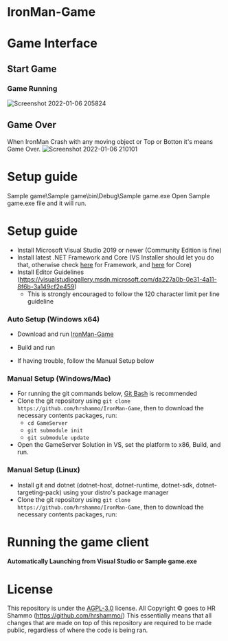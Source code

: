 # IronMan-Game
# Game Interface
## Start Game
### Game Running
![Screenshot 2022-01-06 205824](https://user-images.githubusercontent.com/76872754/148405816-10a6a13e-eb8e-45da-9146-a0e9b330c2fb.png)
## Game Over
When IronMan Crash with any moving object or Top or Botton it's means Game Over. 
![Screenshot 2022-01-06 210101](https://user-images.githubusercontent.com/76872754/148405904-2ed5f9f3-e728-4ef7-b302-bfac7a19da17.png)
# Setup guide
Sample game\Sample game\bin\Debug\Sample game.exe 
Open Sample game.exe file and it will run. 

# Setup guide
* Install Microsoft Visual Studio 2019 or newer (Community Edition is fine)
* Install latest .NET Framework and Core (VS Installer should let you do that, otherwise check [here](https://dotnet.microsoft.com/download/dotnet-framework) for Framework, and [here](https://dotnet.microsoft.com/download/dotnet-core) for Core)
* Install Editor Guidelines (https://visualstudiogallery.msdn.microsoft.com/da227a0b-0e31-4a11-8f6b-3a149cf2e459)
	* This is strongly encouraged to follow the 120 character limit per line guideline
	
### Auto Setup (Windows x64)
* Download and run [IronMan-Game](https://github.com/hrshammo/IronMan-Game/blob/main/Sample%20game/bin/Debug/Sample%20game.exe) 

* Build and run
* If having trouble, follow the Manual Setup below
		
### Manual Setup (Windows/Mac)

* For running the git commands below, [Git Bash](https://gitforwindows.org/) is recommended
* Clone the git repository using ```git clone https://github.com/hrshammo/IronMan-Game```, then to download the necessary contents packages, run:
	* ```cd GameServer```
	* ```git submodule init```
	* ```git submodule update```
* Open the GameServer Solution in VS, set the platform to x86, Build, and run.


### Manual Setup (Linux)

* Install git and dotnet (dotnet-host, dotnet-runtime, dotnet-sdk, dotnet-targeting-pack) using your distro's package manager
* Clone the git repository using ```git clone https://github.com/hrshammo/IronMan-Game```, then to download the necessary contents packages, run:
	

# Running the game client

#### Automatically Launching from Visual Studio or Sample game.exe





# License

This repository is under the [AGPL-3.0](LICENSE) license.
All Copyright © goes to HR Shammo (https://github.com/hrshammo/)
This essentially means that all changes that are made on top of this repository are required to be made public, regardless of where the code is being ran.
